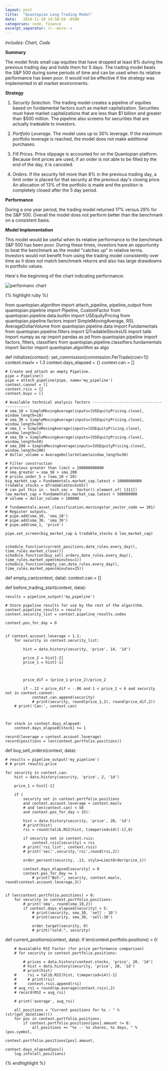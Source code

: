 ```yaml
---
layout: post
title:  "Quantopian Long Trading Model"
date:   2018-11-18 14:58:58 -0500
categories: code, finance
excerpt_separator: <!--more-->
---
```


*includes: Chart, Code* 

**Summary**

 The model finds small cap equities that have dropped at least 8% during the previous trading day and holds them for 5 days.  The trading model beats the S&P 500 during some periods of time and can be used when its relative performance has been poor.  It would not be effective if the strategy was implemented in all market environments.   

**Strategy**

1.  *Security Selection.* The trading model creates a pipeline of equities based on fundamental factors such as market capitalization.  Securities must have market capitalizations that are less than $1 billion and greater than $500 million.  The pipeline also screens for securities that are actually tradeable to investors.     

2.  *Portfolio Leverage.* The model uses up to 30% leverage.  If the maximum portfolio leverage is reached, the model does not make additional purchases.  

3.  *Fill Prices*.  Price slippage is accounted for on the Quantopian platform.  Because limit prices are used, if an order is not able to be filled by the end of the day, it is canceled.  

4.  *Orders.*  If the security fell more than 8% in the previous trading day, a limit order is placed for that security at the previous day's closing price.  An allocation of 13% of the portfolio is made and the position is completely closed after the 5 day period.   

**Performance**

During a one year period, the trading model returned 17% versus 29% for the S&P 500.  Overall the model does not perform better than the benchmark on a consistent basis.   

**Model Implementation**

This model would be useful when its relative performance to the benchmark S&P 500 has been poor.  During these times, investors have an opportunity to beat the benchmark as the model "catches up" in relative terms.  Investors would not benefit from using the trading model consistently over time as it does not match benchmark returns and also has large drawdowns in portfolio values.     


Here's the beginning of the chart indicating performance:  



![performanc chart](/blog/assets/Quantopian.blog.shot.JPG)



{% highlight ruby %}

from quantopian.algorithm import attach_pipeline, pipeline_output
from quantopian.pipeline import Pipeline, CustomFactor
from quantopian.pipeline.data.builtin import USEquityPricing
from quantopian.pipeline.factors import SimpleMovingAverage, RSI, AverageDollarVolume
from quantopian.pipeline.data import Fundamentals
from quantopian.pipeline.filters import QTradableStocksUS
import talib
import numpy as np
import pandas as pd
from quantopian.pipeline import factors, filters, classifiers
from quantopian.pipeline.classifiers.fundamentals import Sector
import quantopian.algorithm as algo


def initialize(context):
    set_commission(commission.PerTrade(cost=1))
    context.maxlv = 1.3
    context.days_elapsed = {}
    context.can = []
    
    # Create and attach an empty Pipeline.
    pipe = Pipeline()
    pipe = attach_pipeline(pipe, name='my_pipeline')
    context.cannot = []
    context.rsis = {}
    context.buys = []
    
    # Available technical analysis factors ------------------------------------------ 
    # sma_10 = SimpleMovingAverage(inputs=[USEquityPricing.close], window_length=10)
    # sma_30 = SimpleMovingAverage(inputs=[USEquityPricing.close], window_length=30)
    # sma_1 = SimpleMovingAverage(inputs=[USEquityPricing.close], window_length=1)
    # sma_50 = SimpleMovingAverage(inputs=[USEquityPricing.close], window_length=50)
    # sma_200 = SimpleMovingAverage(inputs=[USEquityPricing.close], window_length=200)
    # dollar_volume = AverageDollarVolume(window_length=30)
    
    # Filter construction
    # previous greater than limit = 200000000000
    # sma_greater = sma_50 > sma_200
    # prices_under_5 = (sma_10 < 20)
    big_market_cap = Fundamentals.market_cap.latest < 10000000000
    tradable_stocks = QTradableStocksUS() 
    # can put this in - tech_sec =  Sector().element_of( [311])
    low_market_cap = Fundamentals.market_cap.latest > 500000000
    # volume = dollar_volume > 100000

    # fundamentals.asset_classification.morningstar_sector_code == 301)
    # Register outputs.
    # pipe.add(sma_10, 'sma_10')
    # pipe.add(sma_30, 'sma_30')
    # pipe.add(sma_1, 'price')

    pipe.set_screen(big_market_cap & tradable_stocks & low_market_cap)
    

    schedule_function(current_positions,date_rules.every_day(), time_rules.market_close())
    schedule_function(buy_sell_orders,date_rules.every_day(), time_rules.market_open(minutes=1))
    schedule_function(empty_can,date_rules.every_day(), time_rules.market_open(minutes=25))

    
def empty_can(context, data):
    context.can = []
    
   
def before_trading_start(context, data):

    results = pipeline_output('my_pipeline')

    # Store pipeline results for use by the rest of the algorithm.
    context.pipeline_results = results
    context.security_list = context.pipeline_results.index
    
    context.pos_for_day = 0


    if context.account.leverage < 1.1:    
        for security in context.security_list:
    
            hist = data.history(security, 'price', 14, '1d')

            price_2 = hist[-2]
            price_1 = hist[-1]
            
            
            
            price_dif = (price_1-price_2)/price_2

            if -.12 < price_dif < -.06 and 1 < price_1 < 6 and security not in context.cannot:
                context.can.append(security)
                # print(security, round(price_1,2), round(price_dif,2))   
        # print('Can:', context.can)  
   


    for stock in context.days_elapsed:
        context.days_elapsed[stock] += 1
    
    record(leverage = context.account.leverage)
    record(positions = len(context.portfolio.positions))
    
def buy_sell_orders(context, data):  
    
    # results = pipeline_output('my_pipeline')
    # # print results.price

    for security in context.can:
        hist = data.history(security, 'price', 2, '1d')

        price_1 = hist[-1]

        if (
            security not in context.portfolio.positions
            and context.account.leverage < context.maxlv
            # and len(context.can) < 50
            and context.pos_for_day < 15):

            hist = data.history(security, 'price', 20, '1d')
            # print(hist)
            rsi = round(talib.RSI(hist, timeperiod=14)[-1],0)
            
            if security not in context.rsis:
                context.rsis[security] = rsi
            # print('rsi_list', context.rsis)
            # print('sec:',security,'rsi',round(rsi,2))
            
            order_percent(security, .13, style=LimitOrder(price_1))
            
            context.days_elapsed[security] = 0
            context.pos_for_day += 1
                # print("Bot:", security, context.maxlv, round(context.account.leverage,3))
            

    if len(context.portfolio.positions) > 0:    
        for security in context.portfolio.positions:
            # print('sma', round(sma_10,2))
            if context.days_elapsed[security] > 5:
                # print(security, sma_10, 'sell - 10')
                # print(security, sma_30, 'sell-30')

                order_target(security, 0)
                # print("sold:", security)

def current_positions(context, data):
    if len(context.portfolio.positions) > 0: 
        
        # Avaialable RSI Factor (for price performance comparison)
        # for security in context.portfolio.positions:
            
            # prices = data.history(context.stocks, 'price', 20, '1d')
            # hist = data.history(security, 'price', 20, '1d')
            # print(hist)
        #     rsi = talib.RSI(hist, timeperiod=14)[-1]
        #     # print(rsi)
        #     context.rsis.append(rsi) 
        # avg_rsi = round(np.average(context.rsis),2)
        # record(RSI = avg_rsi)
    
        # print('average', avg_rsi)
        
        all_positions = "Current positions for %s : " % (str(get_datetime()))  
        for pos in context.portfolio.positions:  
            if context.portfolio.positions[pos].amount != 0:  
                all_positions += "%s -- %s shares, %s days, " % (pos.symbol,                                  
                                                                 context.portfolio.positions[pos].amount,
                                                                 context.days_elapsed[pos])  
        log.info(all_positions)

{% endhighlight %}

